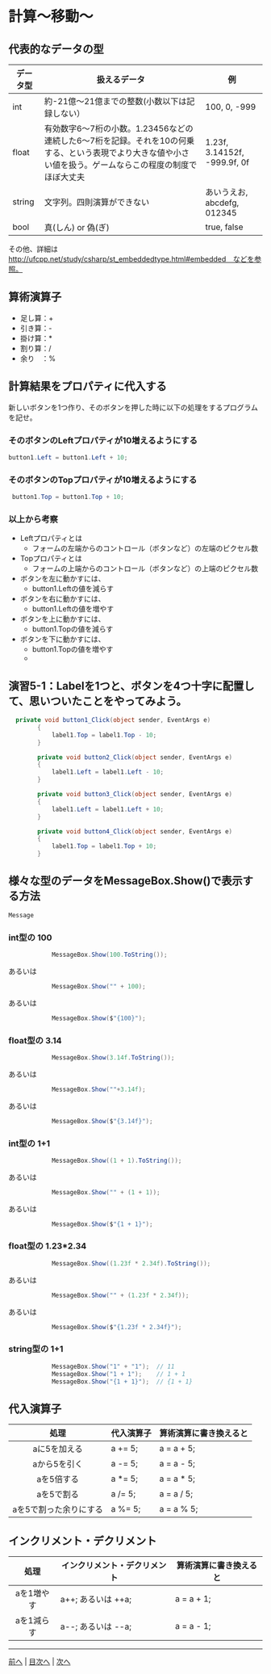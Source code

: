 # 計算～移動～

## 代表的なデータの型
|データ型|扱えるデータ|例|
|-------|-----------|--|
|int    | 約-21億～21億までの整数(小数以下は記録しない）          | 100, 0, -999 |
|float  | 有効数字6～7桁の小数。1.23456などの連続した6～7桁を記録。それを10の何乗する、という表現でより大きな値や小さい値を扱う。ゲームならこの程度の制度でほぼ大丈夫          | 1.23f, 3.14152f, -999.9f, 0f |
|string |文字列。四則演算ができない           | あいうえお, abcdefg, 012345 |
|bool   |真(しん) or 偽(ぎ)           | true, false |

その他、詳細は http://ufcpp.net/study/csharp/st_embeddedtype.html#embedded　などを参照。

## 算術演算子
- 足し算：+
- 引き算：-
- 掛け算：*
- 割り算：/
- 余り　：%

## 計算結果をプロパティに代入する
新しいボタンを1つ作り、そのボタンを押した時に以下の処理をするプログラムを記せ。

### そのボタンのLeftプロパティが10増えるようにする
```cs
button1.Left = button1.Left + 10;
```

### そのボタンのTopプロパティが10増えるようにする
```cs
 button1.Top = button1.Top + 10;
```

### 以上から考察
- Leftプロパティとは
  - フォームの左端からのコントロール（ボタンなど）の左端のピクセル数
- Topプロパティとは
  - フォームの上端からのコントロール（ボタンなど）の上端のピクセル数
- ボタンを左に動かすには、
  - button1.Leftの値を減らす
- ボタンを右に動かすには、
  - button1.Leftの値を増やす
- ボタンを上に動かすには、
  - button1.Topの値を減らす
- ボタンを下に動かすには、
  - button1.Topの値を増やす
  - 
## 演習5-1：Labelを1つと、ボタンを4つ十字に配置して、思いついたことをやってみよう。

```cs
  private void button1_Click(object sender, EventArgs e)
        {
            label1.Top = label1.Top - 10;
        }

        private void button2_Click(object sender, EventArgs e)
        {
            label1.Left = label1.Left - 10;
        }

        private void button3_Click(object sender, EventArgs e)
        {
            label1.Left = label1.Left + 10;
        }

        private void button4_Click(object sender, EventArgs e)
        {
            label1.Top = label1.Top + 10;
        }
```

## 様々な型のデータをMessageBox.Show()で表示する方法
```cs
Message
```

### int型の 100
```cs
            MessageBox.Show(100.ToString());
```

あるいは

```cs
            MessageBox.Show("" + 100);
```

あるいは

```cs
            MessageBox.Show($"{100}");
```


### float型の 3.14
```cs
            MessageBox.Show(3.14f.ToString());
```

あるいは

```cs
            MessageBox.Show(""+3.14f);
```

あるいは

```cs
            MessageBox.Show($"{3.14f}");
```


### int型の 1+1
```cs
            MessageBox.Show((1 + 1).ToString());
```

あるいは

```cs
            MessageBox.Show("" + (1 + 1));
```

あるいは

```cs
            MessageBox.Show($"{1 + 1}");
```


### float型の 1.23*2.34
```cs
            MessageBox.Show((1.23f * 2.34f).ToString());
```

あるいは

```cs
            MessageBox.Show("" + (1.23f * 2.34f));
```

あるいは

```cs
            MessageBox.Show($"{1.23f * 2.34f}");
```

### string型の 1+1
```cs
            MessageBox.Show("1" + "1");  // 11
            MessageBox.Show("1 + 1");    // 1 + 1
            MessageBox.Show("{1 + 1}");  // {1 + 1}
```

## 代入演算子
|処理                   |代入演算子|算術演算に書き換えると|
|:---------------------:|---------|-------------------|
|aに5を加える            | a += 5; | a = a + 5;       |
|aから5を引く           |  a -= 5; | a = a - 5;       |
|aを5倍する             |  a *= 5; | a = a * 5;       |
|aを5で割る             |  a /= 5; | a = a / 5;       |
|aを5で割った余りにする   |  a %= 5; | a = a % 5;      |

## インクリメント・デクリメント
|処理      |インクリメント・デクリメント|算術演算に書き換えると|
|:-------:|--------------------------|----------------------|
|aを1増やす|  a++; あるいは ++a;     |  a = a + 1;        |		
|aを1減らす|	a--; あるいは --a;     |  a = a - 1;        |

---

[前へ](04.md) | [目次へ](README.md#%E7%9B%AE%E6%AC%A1) | [次へ](06.md)
